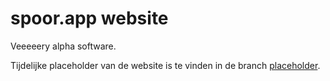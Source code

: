 # spoor.app website

Veeeeery alpha software.

Tijdelijke placeholder van de website is te vinden in de branch [placeholder](https://github.com/ovdingen/spoor.app/tree/placeholder).
